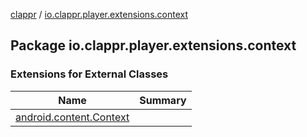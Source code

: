 [clappr](../index.md) / [io.clappr.player.extensions.context](.)

## Package io.clappr.player.extensions.context

### Extensions for External Classes

| Name | Summary |
|---|---|
| [android.content.Context](android.content.-context/index.md) |  |
